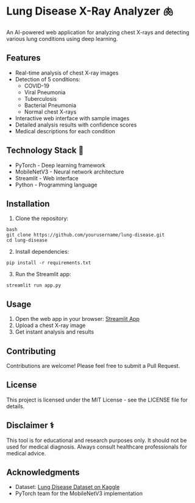 
# Lung Disease X-Ray Analyzer 🫁

An AI-powered web application for analyzing chest X-rays and detecting various lung conditions using deep learning.

## Features

- Real-time analysis of chest X-ray images
- Detection of 5 conditions:
  - COVID-19
  - Viral Pneumonia  
  - Tuberculosis
  - Bacterial Pneumonia
  - Normal chest X-rays
- Interactive web interface with sample images
- Detailed analysis results with confidence scores
- Medical descriptions for each condition

## Technology Stack 🔧

- PyTorch - Deep learning framework
- MobileNetV3 - Neural network architecture
- Streamlit - Web interface
- Python - Programming language

## Installation

1. Clone the repository:
```
bash
git clone https://github.com/yourusername/lung-disease.git
cd lung-disease
```

2. Install dependencies:
```
pip install -r requirements.txt
```

3. Run the Streamlit app:
```
streamlit run app.py
```

## Usage

1. Open the web app in your browser: [Streamlit App](https://lung-disease-prediction.streamlit.app/)
2. Upload a chest X-ray image
3. Get instant analysis and results

## Contributing

Contributions are welcome! Please feel free to submit a Pull Request.

## License

This project is licensed under the MIT License - see the LICENSE file for details.

## Disclaimer ⚕️

This tool is for educational and research purposes only. It should not be used for medical diagnosis. Always consult healthcare professionals for medical advice.

## Acknowledgments

- Dataset: [Lung Disease Dataset on Kaggle](https://www.kaggle.com/datasets/omkarmanohardalvi/lungs-disease-dataset-4-types)
- PyTorch team for the MobileNetV3 implementation

